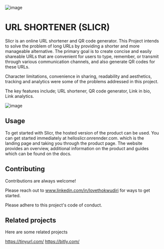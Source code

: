 ![image](https://github.com/loveth007/MVP/assets/113848577/7a2c7836-1cc4-4811-acaf-abfe14e374ba)



# URL SHORTENER (SLICR)

Slicr is an online URL shortener and QR code generator. This Project intends to solve the problem of long URLs by providing a shorter and more manageable alternative. The primary goal is to create concise and easily shareable URLs that are convenient for users to type, remember, or transmit through various communication channels, and also generate QR codes for these URLs.

Character limitations, convenience in sharing, readability and aesthetics, tracking and analytics were some of the problems addressed in this project.

The key features include; URL shortener, QR code generator, Link in bio, Link analytics.

![image](https://github.com/loveth007/MVP/assets/113848577/7a793a74-540d-466f-85fb-9bd49fee9af4)

## Usage

To get started with Slicr, the hosted version of the product can be used. You can get started immediately at helloslicr.onrennder.com. which is the landing page and taking you through the product page. The website provides an overview, additional information on the product and guides which can be found on the docs.

## Contributing

Contributions are always welcome!

Please reach out to www.linkedin.com/in/lovethokwudiri for ways to get started.

Please adhere to this project's code of conduct.


## Related projects

Here are some related projects

https://tinyurl.com/
https://bitly.com/




